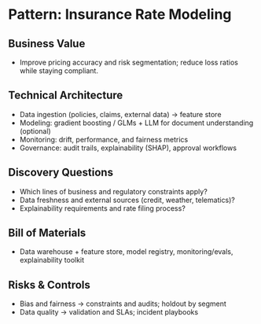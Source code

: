 # Pattern: Insurance Rate Modeling

## Business Value
- Improve pricing accuracy and risk segmentation; reduce loss ratios while staying compliant.

## Technical Architecture
- Data ingestion (policies, claims, external data) → feature store
- Modeling: gradient boosting / GLMs + LLM for document understanding (optional)
- Monitoring: drift, performance, and fairness metrics
- Governance: audit trails, explainability (SHAP), approval workflows

## Discovery Questions
- Which lines of business and regulatory constraints apply?
- Data freshness and external sources (credit, weather, telematics)?
- Explainability requirements and rate filing process?

## Bill of Materials
- Data warehouse + feature store, model registry, monitoring/evals, explainability toolkit

## Risks & Controls
- Bias and fairness → constraints and audits; holdout by segment
- Data quality → validation and SLAs; incident playbooks
